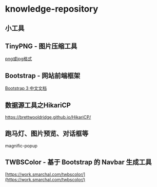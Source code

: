 # knowledge-repository

小工具
------

## TinyPNG - 图片压缩工具 
[png或jpg格式](https://tinypng.com/)

## Bootstrap - 网站前端框架
[Bootstrap 3 中文文档](http://v3.bootcss.com/)

## 数据源工具之HikariCP
https://brettwooldridge.github.io/HikariCP/

## 跑马灯、图片预览、对话框等
magnific-popup

## TWBSColor - 基于 Bootstrap 的 Navbar 生成工具
[https://work.smarchal.com/twbscolor/](https://work.smarchal.com/twbscolor/)


